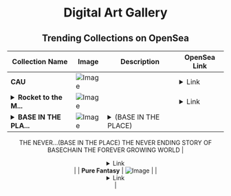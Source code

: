 <div align="center">

# Digital Art Gallery

## Trending Collections on OpenSea

| Collection Name                       | Image                                                                                     | Description                       | OpenSea Link                                                                                          |
|---------------------------------------|-------------------------------------------------------------------------------------------|-----------------------------------|--------------------------------------------------------------------------------------------------------|
| **CAU** | ![Image](https://i.seadn.io/s/raw/files/d47dd3dfbba93c3e412480592ca2be95.png?w=500&auto=format?w=200&auto=format) |  | <details><summary>Link</summary>[CAU](https://opensea.io/collection/cau-7)</details> |
| **<details><summary>Rocket to the M...</summary>Rocket to the Moon #7</details>** | ![Image](https://i.seadn.io/s/raw/files/e996501126d833c9218822c802125480.png?w=500&auto=format?w=200&auto=format) |  | <details><summary>Link</summary>[Rocket to the Moon #7](https://opensea.io/collection/rocket-to-the-moon-7)</details> |
| **<details><summary>BASE IN THE PLA...</summary>BASE IN THE PLACE</details>** | ![Image](https://i.seadn.io/s/raw/files/eb8a0a4d76dbfb2eb8e1aa110a056471.gif?w=500&auto=format?w=200&auto=format) | <details><summary>(BASE IN THE PLACE)
 THE NEVER...</summary>(BASE IN THE PLACE)
 THE NEVER ENDING STORY OF BASECHAIN THE FOREVER GROWING WORLD </details> | <details><summary>Link</summary>[BASE IN THE PLACE](https://opensea.io/collection/base-in-the-place)</details> |
| **Pure Fantasy** | ![Image](https://i.seadn.io/s/raw/files/345c0916ded2ed8e990d2cdcef84b409.jpg?w=500&auto=format?w=200&auto=format) |  | <details><summary>Link</summary>[Pure Fantasy](https://opensea.io/collection/pure-fantasy)</details> |

</div>